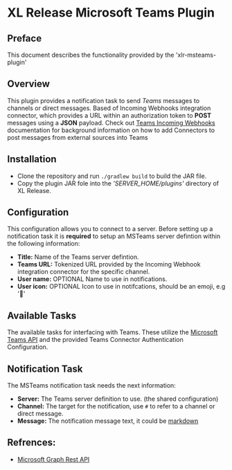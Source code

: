 # XL Release Microsoft Teams Plugin


## Preface
This document describes the functionality provided by the 'xlr-msteams-plugin'

## Overview
This plugin provides a notification task to send *Teams* messages to channels or direct messages.
Based of Incoming Webhooks integration connector, which provides a URL within an authorization token to **POST** messages using a **JSON** payload.
Check out [Teams Incoming Webhooks](https://docs.microsoft.com/en-us/microsoftteams/platform/concepts/connectors/connectors-using) documentation for background information on how to add Connectors to post messages from external sources into Teams 

## Installation
- Clone the repository and run ```./gradlew build``` to build the JAR file.
- Copy the plugin JAR fole into the *'SERVER_HOME/plugins'* directory of XL Release.

## Configuration
This configuration allows you to connect to a server.
Before setting up a notification task it is **required** to setup an MSTeams server defintion within the following information:
- **Title:** Name of the Teams server defintion.
- **Teams URL:** Tokenized URL provided by the Incoming Webhook integration connector for the specific channel.
- **User name:** OPTIONAL Name to use in notifications.
- **User icon:** OPTIONAL Icon to use in notifcations, should be an emoji, e.g ':100:'

## Available Tasks
The available tasks for interfacing with Teams. These utilize the [Microsoft Teams API](https://docs.microsoft.com/en-us/graph/teams-concept-overview) and the provided Teams Connector Authentication Configuration.

## Notification Task
The MSTeams notification task needs the next information:

- **Server:** The Teams server definition to use. (the shared configuration)
- **Channel:** The target for the notification, use `#` to refer to a channel or direct message.
- **Message:** The notification message text, it could be [markdown](https://docs.microsoft.com/en-us/outlook/actionable-messages/message-card-reference)

## Refrences:
* [Microsoft Graph Rest API](https://docs.microsoft.com/en-us/graph/api/resources/teams-api-overview?view=graph-rest-1.0)
